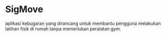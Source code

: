 # SigMove
aplikasi kebugaran yang dirancang untuk membantu pengguna melakukan latihan fisik di rumah tanpa memerlukan peralatan gym.
